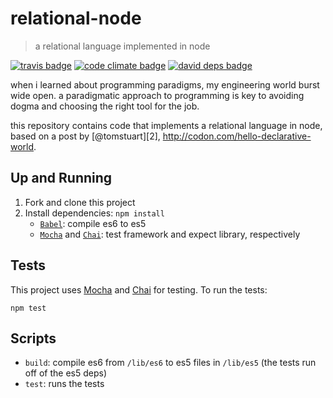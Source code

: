 # relational-node
> a relational language implemented in node

[![travis badge](https://travis-ci.org/ashleygwilliams/relational-node.svg)](https://travis-ci.org/ashleygwilliams/relational-node)
[![code climate badge](https://d3s6mut3hikguw.cloudfront.net/github/ashleygwilliams/relational-node/badges/gpa.svg)](https://codeclimate.com/github/ashleygwilliams/relational-node)
[![david deps badge](https://david-dm.org/ashleygwilliams/relational-node.svg)](https://david-dm.org/ashleygwilliams/relational-node)

when i learned about programming paradigms, my engineering world burst
wide open. a paradigmatic approach to programming is key to avoiding dogma
and choosing the right tool for the job.

this repository contains code that implements a relational language in node,
based on a post by [@tomstuart][2], http://codon.com/hello-declarative-world.

## Up and Running

1. Fork and clone this project
2. Install dependencies: `npm install`
    - [`Babel`][3]: compile es6 to es5
    - [`Mocha`][4] and [`Chai`][5]: test framework and expect library, respectively


## Tests

This project uses [Mocha][4] and [Chai][5] for testing. To run the tests:

```
npm test
```

## Scripts

- `build`: compile es6 from `/lib/es6` to es5 files in `/lib/es5` (the tests run off of the es5 deps)
- `test`: runs the tests 

[3]: https://babeljs.io/
[4]: https://mochajs.org/
[5]: http://chaijs.com/
